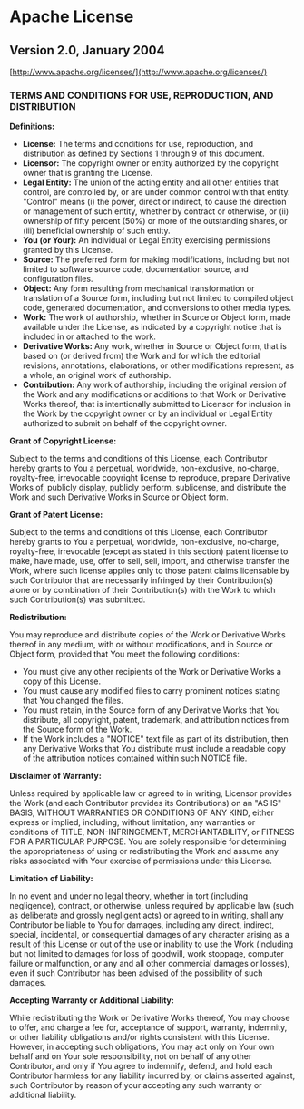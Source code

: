 # Apache License
## Version 2.0, January 2004
[http://www.apache.org/licenses/](http://www.apache.org/licenses/)

### TERMS AND CONDITIONS FOR USE, REPRODUCTION, AND DISTRIBUTION

**Definitions:**

- **License:** The terms and conditions for use, reproduction, and distribution as defined by Sections 1 through 9 of this document.
- **Licensor:** The copyright owner or entity authorized by the copyright owner that is granting the License.
- **Legal Entity:** The union of the acting entity and all other entities that control, are controlled by, or are under common control with that entity. "Control" means (i) the power, direct or indirect, to cause the direction or management of such entity, whether by contract or otherwise, or (ii) ownership of fifty percent (50%) or more of the outstanding shares, or (iii) beneficial ownership of such entity.
- **You (or Your):** An individual or Legal Entity exercising permissions granted by this License.
- **Source:** The preferred form for making modifications, including but not limited to software source code, documentation source, and configuration files.
- **Object:** Any form resulting from mechanical transformation or translation of a Source form, including but not limited to compiled object code, generated documentation, and conversions to other media types.
- **Work:** The work of authorship, whether in Source or Object form, made available under the License, as indicated by a copyright notice that is included in or attached to the work.
- **Derivative Works:** Any work, whether in Source or Object form, that is based on (or derived from) the Work and for which the editorial revisions, annotations, elaborations, or other modifications represent, as a whole, an original work of authorship.
- **Contribution:** Any work of authorship, including the original version of the Work and any modifications or additions to that Work or Derivative Works thereof, that is intentionally submitted to Licensor for inclusion in the Work by the copyright owner or by an individual or Legal Entity authorized to submit on behalf of the copyright owner.

**Grant of Copyright License:**

Subject to the terms and conditions of this License, each Contributor hereby grants to You a perpetual, worldwide, non-exclusive, no-charge, royalty-free, irrevocable copyright license to reproduce, prepare Derivative Works of, publicly display, publicly perform, sublicense, and distribute the Work and such Derivative Works in Source or Object form.

**Grant of Patent License:**

Subject to the terms and conditions of this License, each Contributor hereby grants to You a perpetual, worldwide, non-exclusive, no-charge, royalty-free, irrevocable (except as stated in this section) patent license to make, have made, use, offer to sell, sell, import, and otherwise transfer the Work, where such license applies only to those patent claims licensable by such Contributor that are necessarily infringed by their Contribution(s) alone or by combination of their Contribution(s) with the Work to which such Contribution(s) was submitted.

**Redistribution:**

You may reproduce and distribute copies of the Work or Derivative Works thereof in any medium, with or without modifications, and in Source or Object form, provided that You meet the following conditions:

- You must give any other recipients of the Work or Derivative Works a copy of this License.
- You must cause any modified files to carry prominent notices stating that You changed the files.
- You must retain, in the Source form of any Derivative Works that You distribute, all copyright, patent, trademark, and attribution notices from the Source form of the Work.
- If the Work includes a "NOTICE" text file as part of its distribution, then any Derivative Works that You distribute must include a readable copy of the attribution notices contained within such NOTICE file.

**Disclaimer of Warranty:**

Unless required by applicable law or agreed to in writing, Licensor provides the Work (and each Contributor provides its Contributions) on an "AS IS" BASIS, WITHOUT WARRANTIES OR CONDITIONS OF ANY KIND, either express or implied, including, without limitation, any warranties or conditions of TITLE, NON-INFRINGEMENT, MERCHANTABILITY, or FITNESS FOR A PARTICULAR PURPOSE. You are solely responsible for determining the appropriateness of using or redistributing the Work and assume any risks associated with Your exercise of permissions under this License.

**Limitation of Liability:**

In no event and under no legal theory, whether in tort (including negligence), contract, or otherwise, unless required by applicable law (such as deliberate and grossly negligent acts) or agreed to in writing, shall any Contributor be liable to You for damages, including any direct, indirect, special, incidental, or consequential damages of any character arising as a result of this License or out of the use or inability to use the Work (including but not limited to damages for loss of goodwill, work stoppage, computer failure or malfunction, or any and all other commercial damages or losses), even if such Contributor has been advised of the possibility of such damages.

**Accepting Warranty or Additional Liability:**

While redistributing the Work or Derivative Works thereof, You may choose to offer, and charge a fee for, acceptance of support, warranty, indemnity, or other liability obligations and/or rights consistent with this License. However, in accepting such obligations, You may act only on Your own behalf and on Your sole responsibility, not on behalf of any other Contributor, and only if You agree to indemnify, defend, and hold each Contributor harmless for any liability incurred by, or claims asserted against, such Contributor by reason of your accepting any such warranty or additional liability.